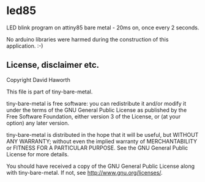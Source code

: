 # led85

LED blink program on attiny85 bare metal - 20ms on, once every 2 seconds.

No arduino libraries were harmed during the construction of this application. :-)

## License, disclaimer etc.

Copyright David Haworth

This file is part of tiny-bare-metal.

tiny-bare-metal is free software: you can redistribute it and/or modify
it under the terms of the GNU General Public License as published by
the Free Software Foundation, either version 3 of the License, or
(at your option) any later version.

tiny-bare-metal is distributed in the hope that it will be useful,
but WITHOUT ANY WARRANTY; without even the implied warranty of
MERCHANTABILITY or FITNESS FOR A PARTICULAR PURPOSE.  See the
GNU General Public License for more details.

You should have received a copy of the GNU General Public License
along with tiny-bare-metal.  If not, see <http://www.gnu.org/licenses/>.

